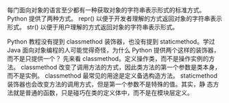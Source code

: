 每门面向对象的语言至少都有一种获取对象的字符串表示形式的标准方式。Python 提供了两种方式。
repr()
以便于开发者理解的方式返回对象的字符串表示形式。
str()
以便于用户理解的方式返回对象的字符串表示形式。

Python 教程没有提到 classmethod 装饰器，也没有提到 staticmethod。学过 Java 面向对象编程的人可能觉得奇怪，为什么 Python 提供两个这样的装饰器，而不是只提供一个？
先来看 classmethod。定义操作类，而不是操作实例的方法。
classmethod 改变了调用方法的方式，因此类方法的第一个参数是类本身，而不是实例。
classmethod 最常见的用途是定义备选构造方法。
staticmethod 装饰器也会改变方法的调用方式，但是第一个参数不是特殊的值。其实，静
态方法就是普通的函数，只是碰巧在类的定义体中，而不是在模块层定义。
